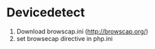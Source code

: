 # Devicedetect
1. Download browscap.ini (http://browscap.org/)
2. set browsecap directive in php.ini
